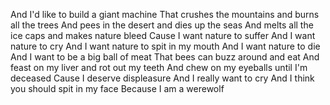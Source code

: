 And I'd like to build a giant machine
That crushes the mountains and burns all the trees
And pees in the desert and dies up the seas
And melts all the ice caps and makes nature bleed
Cause I want nature to suffer
And I want nature to cry
And I want nature to spit in my mouth
And I want nature to die
And I want to be a big ball of meat
That bees can buzz around and eat
And feast on my liver and rot out my teeth
And chew on my eyeballs until I'm deceased
Cause I deserve displeasure
And I really want to cry
And I think you should spit in my face
Because I am a werewolf

